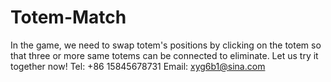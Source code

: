 # Totem-Match
In the game, we need to swap totem's positions by clicking on the totem so that three or more same totems can be connected to eliminate. Let us try it together now!
Tel: +86 15845678731
Email: xyg6b1@sina.com
